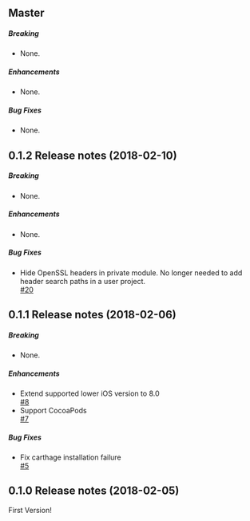 ## Master

##### Breaking

* None.  

##### Enhancements

* None.  

##### Bug Fixes

* None.  

## 0.1.2 Release notes (2018-02-10)

##### Breaking

* None.  

##### Enhancements

* None.  

##### Bug Fixes

* Hide OpenSSL headers in private module. No longer needed to add header search paths in a user project.  
  [#20](https://github.com/kishikawakatsumi/BitcoinKit/pull/20)

## 0.1.1 Release notes (2018-02-06)

##### Breaking

* None.  

##### Enhancements

* Extend supported lower iOS version to 8.0  
  [#8](https://github.com/kishikawakatsumi/BitcoinKit/pull/8)
* Support CocoaPods  
  [#7](https://github.com/kishikawakatsumi/BitcoinKit/pull/7)

##### Bug Fixes

* Fix carthage installation failure  
  [#5](https://github.com/kishikawakatsumi/BitcoinKit/pull/5)

## 0.1.0 Release notes (2018-02-05)

First Version!
